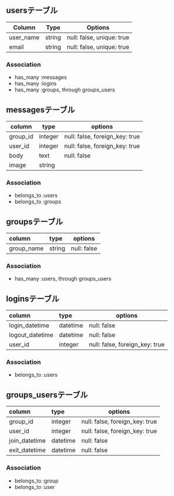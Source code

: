 ## usersテーブル

|Column|Type|Options|
|------|----|-------|
|user_name|string|null: false, unique: true|
|email|string|null: false, unique: true|

### Association
- has_many :messages
- has_many :logins
- has_many :groups, through groups_users


## messagesテーブル
|  column | type | options |
| --- | --- | --- |
|  group_id | integer | null: false, foreign_key: true |
|  user_id | integer | null: false, foreign_key: true |
|  body | text | null: false |
|  image | string |  |

### Association
- belongs_to :users
- belongs_to :groups

## groupsテーブル
|  column | type | options |
| :--- | :--- | --- |
|  group_name | string | null: false |

### Association
- has_many :users, through groups_users


## loginsテーブル
|  column | type | options |
| :--- | :--- | --- |
|  login_datetime | datetime | null: false |
|  logout_datetime | datetime | null: false |
|  user_id | integer | null: false, foreign_key: true |

### Association
- belongs_to :users


## groups_usersテーブル
|  column | type | options |
| :--- | :--- | --- |
|  group_id | integer | null: false, foreign_key: true |
|  user_id | integer | null: false, foreign_key: true |
|  join_datetime | datetime | null: false |
|  exit_datetime | datetime | null: false |

### Association
- belongs_to :group
- belongs_to :user